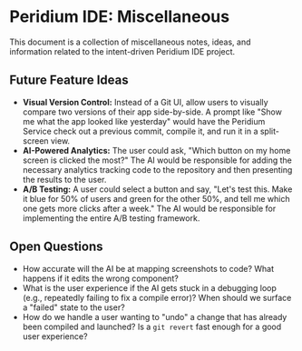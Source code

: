 # Peridium IDE: Miscellaneous

This document is a collection of miscellaneous notes, ideas, and information related to the intent-driven Peridium IDE project.

## Future Feature Ideas
-   **Visual Version Control:** Instead of a Git UI, allow users to visually compare two versions of their app side-by-side. A prompt like "Show me what the app looked like yesterday" would have the Peridium Service check out a previous commit, compile it, and run it in a split-screen view.
-   **AI-Powered Analytics:** The user could ask, "Which button on my home screen is clicked the most?" The AI would be responsible for adding the necessary analytics tracking code to the repository and then presenting the results to the user.
-   **A/B Testing:** A user could select a button and say, "Let's test this. Make it blue for 50% of users and green for the other 50%, and tell me which one gets more clicks after a week." The AI would be responsible for implementing the entire A/B testing framework.

## Open Questions
-   How accurate will the AI be at mapping screenshots to code? What happens if it edits the wrong component?
-   What is the user experience if the AI gets stuck in a debugging loop (e.g., repeatedly failing to fix a compile error)? When should we surface a "failed" state to the user?
-   How do we handle a user wanting to "undo" a change that has already been compiled and launched? Is a `git revert` fast enough for a good user experience?
